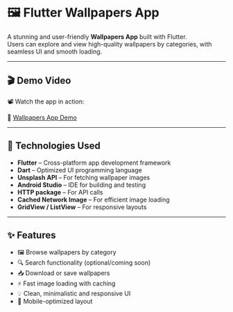 # 🖼️ Flutter Wallpapers App

A stunning and user-friendly **Wallpapers App** built with Flutter.  
Users can explore and view high-quality wallpapers by categories, with seamless UI and smooth loading.

---

## 🎬 Demo Video

📽️ Watch the app in action:

🔗 [Wallpapers App Demo](https://www.loom.com/share/261e384c852a4e0986044280c5769446?sid=d67a9d3c-38d7-476a-8b9a-bab31fbc5a61)

---

## 🧰 Technologies Used

- **Flutter** – Cross-platform app development framework  
- **Dart** – Optimized UI programming language  
- **Unsplash API** – For fetching wallpaper images 
- **Android Studio** – IDE for building and testing  
- **HTTP package** – For API calls  
- **Cached Network Image** – For efficient image loading  
- **GridView / ListView** – For responsive layouts

---

## ✨ Features

- 🖼️ Browse wallpapers by category  
- 🔍 Search functionality (optional/coming soon)  
- 📥 Download or save wallpapers  
- ⚡ Fast image loading with caching  
- 💡 Clean, minimalistic and responsive UI  
- 📱 Mobile-optimized layout
